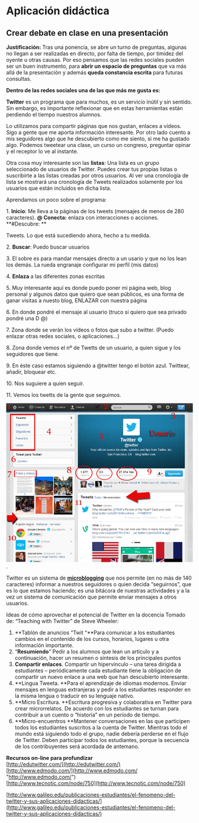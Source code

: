 # Aplicación didáctica

## Crear debate en clase en una presentación

**Justificación:** Tras una ponencia, se abre un turno de preguntas, algunas no llegan a ser realizadas en directo, por falta de tiempo, por timidez del oyente u otras causas. Por eso pensamos que las redes sociales pueden ser un buen instrumento, para **abrir un espacio de preguntas** que va más allá de la presentación y además **queda constancia escrita** para futuras consultas.

**Dentro de las redes sociales una de las que más me gusta es:**

**Twitter** es un programa que para muchos, es un servicio inútil y sin sentido. Sin embargo, es importante reflexionar que en estas herramientas están perdiendo el tiempo nuestros alumnos. 

Lo utilizamos para compartir páginas que nos gustan, enlaces a vídeos. Sigo a gente que me aporta información interesante. Por otro lado cuento a mis seguidores algo que he descubierto como me siento, si me ha gustado algo. Podemos tweetear una clase, un curso un congreso, preguntar opinar y el receptor lo ve al instante.

Otra cosa muy interesante son las **listas**: Una lista es un grupo seleccionado de usuarios de Twitter. Puedes crear tus propias listas o suscribirte a las listas creadas por otros usuarios. Al ver una cronología de lista se mostrará una cronología de Tweets realizados solamente por los usuarios que están incluidos en dicha lista.

Aprendamos un poco sobre el programa:

1\. **Inicio**: Me lleva a la páginas de los tweets (mensajes de menos de 280 caracteres). **@ Conecta:** enlaza con interacciones o acciones. **#Descubre: **

Tweets. Lo que está sucediendo ahora, hecho a tu medida.

2\. **Buscar**: Puedo buscar usuarios

3\. El sobre es para mandar mensajes directo a un usario y que no los lean los demás. La rueda engranaje configurar mi perfil (mis datos)

4\. **Enlaza** a las diferentes zonas escritas

5\. Muy interesante aquí es donde puedo poner mi página web, blog personal y algunos datos que quiero que sean públicos, es una forma de ganar visitas a nuesto blog, ENLAZAR con nuestra página

6\. En donde pondré el mensaje al usuario (truco si quiero que sea privado pondré una D @)

7\. Zona donde se verán los vídeos o fotos que subo a twitter. (Puedo enlazar otras redes sociales, o aplicaciones...)

8\. Zona donde vemos el nº de Twetts de un usuario, a quien sigue y los seguidores que tiene.

9\. En éste caso estamos siguiendo a @twitter tengo el botón azul. Twittear, añadir, bloquear etc.

10\. Nos suguiere a quien seguir.

11\. Vemos los twetts de la gente que seguimos.


![Twitter](img/twitter.png "Twitter de twitter").






Twitter es un sistema de **[microblogging](http://es.wikipedia.org/wiki/MicroBlogging)** que nos permite (en no más de 140 caracteres) informar a nuestros seguidores o quien decida “seguirnos”, que es lo que estamos haciendo; es una bitácora de nuestras actividades y a la vez un sistema de comunicación que permite enviar mensajes a otros usuarios.

Ideas de cómo aprovechar el potencial de Twitter en la docencia Tomado de: “Teaching with Twitter” de Steve Wheeler:

1.  **Tablón de anuncios “Twit “**Para comunicar a los estudiantes cambios en el contenido de los cursos, horarios, lugares u otra información importante.
2.  “**Resumiendo**” Pedir a los alumnos que lean un artículo y a continuación, hacer un resumen o síntesis de los principales puntos
3.  **Compartir enlaces**. Compartir un hipervínculo – una tarea dirigida a estudiantes – periódicamente cada estudiante tiene la obligación de compartir un nuevo enlace a una web que han descubierto interesante.
4.  **Lingua Tweeta. **Para el aprendizaje de idiomas modernos. Enviar mensajes en lenguas extranjeras y pedir a los estudiantes responder en la misma lengua o traducir en su lenguaje nativo.
5.  **Micro Escritura. **Escritura progresiva y colaborativa en Twitter para crear microrrelatos. De acuerdo con los estudiantes se turnan para contribuir a un cuento o “historia” en un período de tiempo.
6.  **Micro-encuentros **Mantener conversaciones en las que participen todos los estudiantes suscritos a la cuenta de Twitter. Mientras todo el mundo está siguiendo todo el grupo, nadie debería perderse en el flujo de Twitter. Deben participar todos los estudiantes, porque la secuencia de los contribuyentes será acordada de antemano.

**Recursos on-line para profundizar**  
[http://edutwitter.com/](http://edutwitter.com/)  
[http://www.edmodo.com/](http://www.edmodo.com/ "http://www.edmodo.com/")  
[http://www.tecnotic.com/node/750](http://www.tecnotic.com/node/750)

[http://www.galileo.edu/publicaciones-estudiantes/el-fenomeno-del-twitter-y-sus-aplicaciones-didacticas/](http://www.galileo.edu/publicaciones-estudiantes/el-fenomeno-del-twitter-y-sus-aplicaciones-didacticas/)

